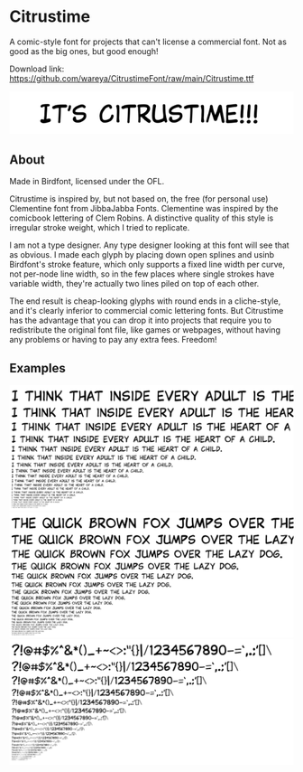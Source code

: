 # Citrustime
A comic-style font for projects that can't license a commercial font. Not as good as the big ones, but good enough!

Download link: https://github.com/wareya/CitrustimeFont/raw/main/Citrustime.ttf

<p align="center">
   <img src="header.png">
</p>

## About

Made in Birdfont, licensed under the OFL.

Citrustime is inspired by, but not based on, the free (for personal use) Clementine font from JibbaJabba Fonts. Clementine was inspired by the comicbook lettering of Clem Robins. A distinctive quality of this style is irregular stroke weight, which I tried to replicate.

I am not a type designer. Any type designer looking at this font will see that as obvious. I made each glyph by placing down open splines and usinb Birdfont's stroke feature, which only supports a fixed line width per curve, not per-node line width, so in the few places where single strokes have variable width, they're actually two lines piled on top of each other.

The end result is cheap-looking glyphs with round ends in a cliche-style, and it's clearly inferior to commercial comic lettering fonts. But Citrustime has the advantage that you can drop it into projects that require you to redistribute the original font file, like games or webpages, without having any problems or having to pay any extra fees. Freedom!

## Examples

<p align="center">
   <img src="heart.png">
   <img src="fox.png">
   <img src="symbol.png">
</p>

